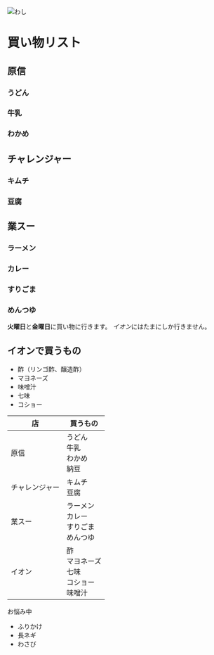![わし](images/favicon.png)
# 買い物リスト
## 原信
### うどん
### 牛乳
### わかめ
## チャレンジャー
### キムチ
### 豆腐
## 業スー
### ラーメン
### カレー
### すりごま
### めんつゆ

**火曜日**と**金曜日**に買い物に行きます。
*イオン*にはたまにしか行きません。
## イオンで買うもの
- 酢（リンゴ酢、醸造酢）
- マヨネーズ
- 味噌汁
- 七味
- コショー

|店        |買うもの
|--|--
|原信      |うどん<br>牛乳<br>わかめ<br>納豆
|チャレンジャー|キムチ<br>豆腐
|業スー    |ラーメン<br>カレー<br>すりごま<br>めんつゆ
|イオン|酢<br>マヨネーズ<br>七味<br>コショー<br>味噌汁

お悩み中
- ふりかけ
- 長ネギ
- わさび
